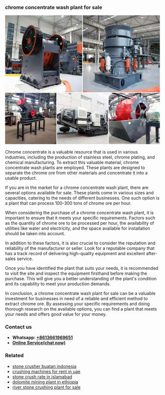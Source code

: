 <h3>chrome concentrate wash plant for sale</h3><img src='1708497349.jpg' alt=''><p>Chrome concentrate is a valuable resource that is used in various industries, including the production of stainless steel, chrome plating, and chemical manufacturing. To extract this valuable material, chrome concentrate wash plants are employed. These plants are designed to separate the chrome ore from other materials and concentrate it into a usable product.</p><p>If you are in the market for a chrome concentrate wash plant, there are several options available for sale. These plants come in various sizes and capacities, catering to the needs of different businesses. One such option is a plant that can process 100-300 tons of chrome ore per hour.</p><p>When considering the purchase of a chrome concentrate wash plant, it is important to ensure that it meets your specific requirements. Factors such as the quantity of chrome ore to be processed per hour, the availability of utilities like water and electricity, and the space available for installation should be taken into account.</p><p>In addition to these factors, it is also crucial to consider the reputation and reliability of the manufacturer or seller. Look for a reputable company that has a track record of delivering high-quality equipment and excellent after-sales service.</p><p>Once you have identified the plant that suits your needs, it is recommended to visit the site and inspect the equipment firsthand before making the purchase. This will give you a better understanding of the plant's condition and its capability to meet your production demands.</p><p>In conclusion, a chrome concentrate wash plant for sale can be a valuable investment for businesses in need of a reliable and efficient method to extract chrome ore. By assessing your specific requirements and doing thorough research on the available options, you can find a plant that meets your needs and offers good value for your money.</p><h3>Contact us</h3><ul><li><strong>Whatsapp:&nbsp;<a href="https://wa.me/8613661969651">+8613661969651</a></strong></li><li><a href="https://swt.shibang-china.com/?git&amp;zhl&amp;chrome concentrate wash plant for sale"><strong>Online Service(chat now)</strong></a></li></ul><h3>Related</h3><ul><li><a href='stone crusher buatan indonesia.md'>stone crusher buatan indonesia</a></li><li><a href='crushing machines for rent in uae.md'>crushing machines for rent in uae</a></li><li><a href='stone crush rate in islamabad.md'>stone crush rate in islamabad</a></li><li><a href='dolomite mining plant in ethiopia.md'>dolomite mining plant in ethiopia</a></li><li><a href='river stone crushing plant for sale.md'>river stone crushing plant for sale</a></li></ul>